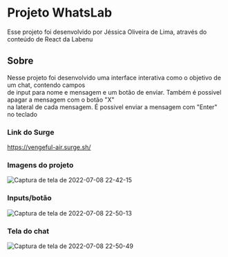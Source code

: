 # Projeto WhatsLab

Esse projeto foi desenvolvido por Jéssica Oliveira de Lima, através do conteúdo de React da Labenu

## Sobre

Nesse projeto foi desenvolvido uma interface interativa como o objetivo de um chat, contendo campos \
de input para nome e mensagem e um botão de enviar. Também é possivel apagar a mensagem com o botão "X"\
na lateral de cada mensagem. É possivel enviar a mensagem com "Enter" no teclado

### Link do Surge
https://vengeful-air.surge.sh/

### Imagens do projeto
![Captura de tela de 2022-07-08 22-42-15](https://user-images.githubusercontent.com/102320940/178087155-4439cd12-7552-4102-b125-ceabf189ee22.png)

### Inputs/botão
![Captura de tela de 2022-07-08 22-50-13](https://user-images.githubusercontent.com/102320940/178087200-9c993163-6368-4ed1-ad42-ebecc8d56e55.png)

### Tela do chat
![Captura de tela de 2022-07-08 22-50-49](https://user-images.githubusercontent.com/102320940/178087210-e5c83957-fe0a-4ba6-8cd2-e1ee465b3e9f.png)

